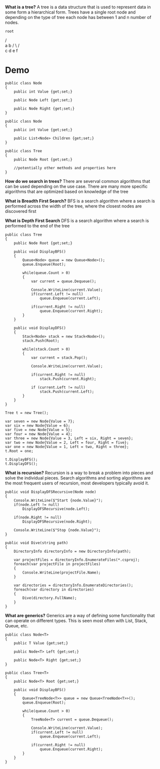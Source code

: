 **What is a tree?**
A tree is a data structure that is used to represent data in some form a hierarchical form. Trees have a single root node and depending on the type of tree each node has between 1 and n number of nodes. 

    root
   /     \
  a       b
 / \     /  \
c   d   e    f

# Demo

```
public class Node
{
    public int Value {get;set;}

    public Node Left {get;set;}

    public Node Right {get;set;}
}

public class Node
{
    public int Value {get;set;}

    public List<Node> Children {get;set;}
}

public class Tree
{
    public Node Root {get;set;}

    //potentially other methods and properties here
}
```

**How do we search in trees?**
There are severval common algorithms that can be used depending on the use case. There are many more specific algorithms that are optimized based on knowledge of the tree

**What is Breadth First Search?**
BFS is a search algorithm where a search is performed across the width of the tree, where the closest nodes are discovered first

**What is Depth First Search**
DFS is a search algorithm where a search is performed to the end of the tree

```
public class Tree
{
    public Node Root {get;set;}

    public void DisplayBFS()
    {
        Queue<Node> queue = new Queue<Node>();
		queue.Enqueue(Root);
		
		while(queue.Count > 0)
		{
			var current = queue.Dequeue();
			
			Console.WriteLine(current.Value);
			if(current.Left != null)
				queue.Enqueue(current.Left);

			if(current.Right != null)
				queue.Enqueue(current.Right);
		}
    }

    public void DisplayDFS()
    {
        Stack<Node> stack = new Stack<Node>();
        stack.Push(Root);
        
        while(stack.Count > 0)
        {
            var current = stack.Pop();
            
            Console.WriteLine(current.Value);
            
            if(current.Right != null)
                stack.Push(current.Right);

            if (current.Left != null)
                stack.Push(current.Left);
        }
    }
}

Tree t = new Tree();
	
var seven = new Node{Value = 7};
var six = new Node{Value = 6};
var five = new Node{Value = 5};
var four = new Node{Value = 4};
var three = new Node{Value = 3, Left = six, Right = seven};
var two = new Node{Value = 2, Left = four, Right = five};
var one = new Node{Value = 1, Left = two, Right = three};
t.Root = one;

t.DisplayBFS();
t.DisplayDFS();
```

**What is recursion?**
Recursion is a way to break a problem into pieces and solve the individual pieces.
Search algorithms and sorting algorithms are the most frequent users of recursion, most developers typically avoid it.

```
public void DisplayDFSRecursive(Node node)
{
    Console.WriteLine($"Start {node.Value}");
    if(node.Left != null)  
        DisplayDFSRecursive(node.Left);
        
    if(node.Right != null)
        DisplayDFSRecursive(node.Right);
		
	Console.WriteLine($"Stop {node.Value}");
}

public void Dive(string path)
{
    DirectoryInfo directoryInfo = new DirectoryInfo(path);

    var projectFiles = directoryInfo.EnumerateFiles(*.csproj);
    foreach(var projectFile in projectFiles)
    {
        Console.WriteLine(projectFile.Name);
    }

    var directories = directoryInfo.EnumerateDirectories();
    foreach(var directory in directories)
    {
        Dive(directory.FullName);
    }
}
```

**What are generics?**
Generics are a way of defining some functionality that can operate on different types.
This is seen most often with List, Stack, Queue, etc. 

```
public class Node<T>
{
    public T Value {get;set;}

    public Node<T> Left {get;set;}

    public Node<T> Right {get;set;}
}

public class Tree<T>
{
    public Node<T> Root {get;set;}

    public void DisplayBFS()
    {
        Queue<TreeNode<T>> queue = new Queue<TreeNode<T>>();
        queue.Enqueue(Root);

        while(queue.Count > 0)
        {
            TreeNode<T> current = queue.Dequeue();

            Console.WriteLine(current.Value);
            if(current.Left != null)
                queue.Enqueue(current.Left);

            if(current.Right != null)
                queue.Enqueue(current.Right);
        }
    }
}
```